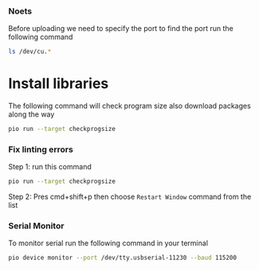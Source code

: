 ### Noets

Before uploading we need to specify the port to find the port run the following command

```bash
ls /dev/cu.*
```


# Install libraries

The following command will check program size also download packages along the way

```bash
pio run --target checkprogsize
```


### Fix linting errors
Step 1: run this command
```bash
pio run --target checkprogsize
```
Step 2: Pres cmd+shift+p then choose `Restart Window` command from the list


### Serial Monitor
To monitor serial run the following command in your terminal
```bash
pio device monitor --port /dev/tty.usbserial-11230 --baud 115200
```